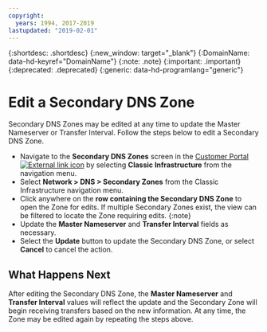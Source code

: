 ```yaml
---
copyright:
  years: 1994, 2017-2019
lastupdated: "2019-02-01"
---
```


{:shortdesc: .shortdesc}
{:new_window: target="_blank"}
{:DomainName: data-hd-keyref="DomainName"}
{:note: .note}
{:important: .important}
{:deprecated: .deprecated}
{:generic: data-hd-programlang="generic"}

# Edit a Secondary DNS Zone

Secondary DNS Zones may be edited at any time to update the Master Nameserver or Transfer Interval. Follow the steps below to edit a Secondary DNS Zone.

* Navigate to the **Secondary DNS Zones** screen in the [Customer Portal ![External link icon](../../icons/launch-glyph.svg "External link icon")](https://{DomainName}/) by selecting **Classic Infrastructure** from the navigation menu. 
* Select **Network > DNS > Secondary Zones** from the Classic Infrastructure navigation menu.
* Click anywhere on the **row containing the Secondary DNS Zone** to open the Zone for edits.
  If multiple Secondary Zones exist, the view can be filtered to locate the Zone requiring edits.
  {:note}  
* Update the **Master Nameserver** and **Transfer Interval** fields as necessary.
* Select the **Update** button to update the Secondary DNS Zone, or select **Cancel** to cancel the action.

## What Happens Next

After editing the Secondary DNS Zone, the **Master Nameserver** and **Transfer Interval** values will reflect the update and the Secondary Zone will begin receiving transfers based on the new information. At any time, the Zone may be edited again by repeating the steps above.
